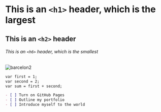 #  This is an `<h1>` header, which is the largest
## This is an `<h2>` header
###### This is an `<h6>` header, which is the smallest

![barcelon2](https://github.com/efccc0010/skills-communicate-using-markdown/assets/88856984/40e485ed-d1cf-4bf7-aa85-a8ff873ad76d)

```markdown
var first = 1;
var second = 2;
var sum = first + second;
```

```markdown
- [ ] Turn on GitHub Pages
- [ ] Outline my portfolio
- [ ] Introduce myself to the world
```
